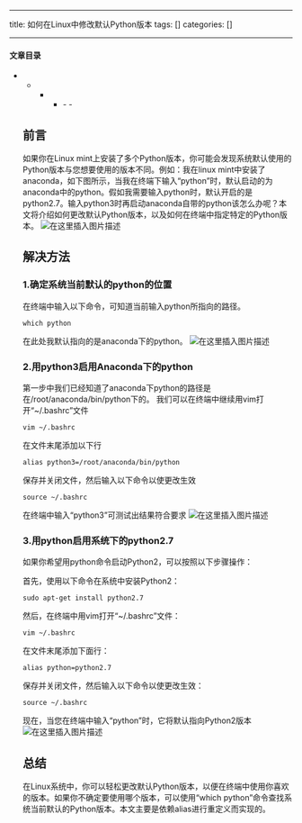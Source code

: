 
--- 
title:  如何在Linux中修改默认Python版本 
tags: []
categories: [] 

---


#### 文章目录
- - - <ul><li>- - 


## 前言

如果你在Linux mint上安装了多个Python版本，你可能会发现系统默认使用的Python版本与您想要使用的版本不同。例如：我在linux mint中安装了anaconda，如下图所示，当我在终端下输入“python”时，默认启动的为anaconda中的python。假如我需要输入python时，默认开启的是python2.7。输入python3时再启动anaconda自带的python该怎么办呢？本文将介绍如何更改默认Python版本，以及如何在终端中指定特定的Python版本。 <img src="https://img-blog.csdnimg.cn/e61a3e542dfc4a1d86f61a5dbb2c0820.png#pic_center" alt="在这里插入图片描述">

## 解决方法

### 1.确定系统当前默认的python的位置

在终端中输入以下命令，可知道当前输入python所指向的路径。

```
which python

```

在此处我默认指向的是anaconda下的python。 <img src="https://img-blog.csdnimg.cn/cbd8e50d3bcd413db2da67af059cc5ec.png#pic_center" alt="在这里插入图片描述">

### 2.用python3启用Anaconda下的python

第一步中我们已经知道了anaconda下python的路径是在/root/anaconda/bin/python下的。 我们可以在终端中继续用vim打开“~/.bashrc”文件

```
vim ~/.bashrc

```

在文件末尾添加以下行

```
alias python3=/root/anaconda/bin/python

```

保存并关闭文件，然后输入以下命令以使更改生效

```
source ~/.bashrc

```

在终端中输入“python3”可测试出结果符合要求 <img src="https://img-blog.csdnimg.cn/5a8ea0d42d134d46937b5470772969d7.png#pic_center" alt="在这里插入图片描述">

### 3.用python启用系统下的python2.7

如果你希望用python命令启动Python2，可以按照以下步骤操作：

首先，使用以下命令在系统中安装Python2：

```
sudo apt-get install python2.7

```

然后，在终端中用vim打开“~/.bashrc”文件：

```
vim ~/.bashrc

```

在文件末尾添加下面行：

```
alias python=python2.7

```

保存并关闭文件，然后输入以下命令以使更改生效：

```
source ~/.bashrc

```

现在，当您在终端中输入“python”时，它将默认指向Python2版本 <img src="https://img-blog.csdnimg.cn/b6300bcfecd94c85aba63ac3cfb6d36c.png#pic_center" alt="在这里插入图片描述">

## 总结

在Linux系统中，你可以轻松更改默认Python版本，以便在终端中使用你喜欢的版本。如果你不确定要使用哪个版本，可以使用“which python”命令查找系统当前默认的Python版本。本文主要是依赖alias进行重定义而实现的。
